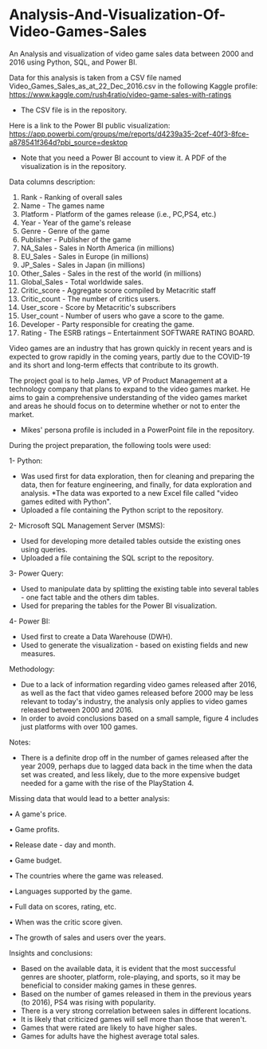# Analysis-And-Visualization-Of-Video-Games-Sales
An Analysis and visualization of video game sales data between 2000 and 2016 using Python, SQL, and Power BI.

Data for this analysis is taken from a CSV file named Video_Games_Sales_as_at_22_Dec_2016.csv in the following Kaggle profile:
https://www.kaggle.com/rush4ratio/video-game-sales-with-ratings

* The CSV file is in the repository.

Here is a link to the Power BI public visualization:
https://app.powerbi.com/groups/me/reports/d4239a35-2cef-40f3-8fce-a878541f364d?pbi_source=desktop


* Note that you need a Power BI account to view it. A PDF of the visualization is in the repository.


Data columns description:

1. 	Rank - Ranking of overall sales
2.	 Name - The games name
3.	 Platform - Platform of the games release (i.e., PC,PS4, etc.)
4.	 Year - Year of the game's release
5.	 Genre - Genre of the game
6.	 Publisher - Publisher of the game
7.	 NA_Sales - Sales in North America (in millions)
8.	 EU_Sales - Sales in Europe (in millions)
9.	 JP_Sales - Sales in Japan (in millions)
10. Other_Sales - Sales in the rest of the world (in millions)
11. Global_Sales - Total worldwide sales.
12. Critic_score - Aggregate score compiled by Metacritic staff
13. Critic_count - The number of critics users.
14. User_score - Score by Metacritic's subscribers
15. User_count - Number of users who gave a score to the game.
16. Developer - Party responsible for creating the game.
17. Rating - The ESRB ratings – Entertainment SOFTWARE RATING BOARD.




Video games are an industry that has grown quickly in recent years and is expected to grow rapidly in the coming years, partly due to the COVID-19 and its short and long-term effects that contribute to its growth.

The project goal is to help James, VP of Product Management at a technology company that plans to expand to the video games market. He aims to gain a comprehensive understanding of the video games market and areas he should focus on to determine whether or not to enter the market.

* Mikes' persona profile is included in a PowerPoint file in the repository.

During the project preparation, the following tools were used:

1- Python:

* Was used first for data exploration, then for cleaning and preparing the data, then for feature engineering, and finally, for data exploration and analysis.
*The data was exported to a new Excel file called "video games edited with Python".
* Uploaded a file containing the Python script to the repository.
   
2- Microsoft SQL Management Server (MSMS):

* Used for developing more detailed tables outside the existing ones using queries.
* Uploaded a file containing the SQL script to the repository.


3- Power Query:

* Used to manipulate data by splitting the existing table into several tables - one fact table and the others dim tables.
* Used for preparing the tables for the Power BI visualization.

4- Power BI:

* Used first to create a Data Warehouse (DWH).
* Used to generate the visualization - based on existing fields and new measures.




Methodology:

* Due to a lack of information regarding video games released after 2016, as well as the fact that video games released before 2000 may be less relevant to today's industry, the analysis only applies to video games released between 2000 and 2016.
* In order to avoid conclusions based on a small sample, figure 4 includes just platforms with over 100 games.




Notes:

* There is a definite drop off in the number of games released after the year 2009, perhaps due to lagged data back in the time when the data set was created, and less likely, due   to the more expensive budget needed for a game with the rise of the PlayStation 4.




Missing data that would lead to a better analysis:

•	A game's price.

•	Game profits.

•	Release date - day and month.

•	Game budget.

•	The countries where  the game was released.

•	Languages supported by the game.

•	Full data on scores, rating, etc.

•	When was the critic score given.

•	The growth of sales and users over the years.





Insights and conclusions:

* Based on the available data, it is evident that the most successful genres are shooter, platform, role-playing, and sports, so it may be beneficial to consider making games in     these genres.
* Based on the number of games released in them in the previous years (to 2016), PS4 was rising with popularity.
* There is a very strong correlation between sales in different locations.
* It is likely that criticized games will sell more than those that weren't.
* Games that were rated are likely to have higher sales.
* Games for adults have the highest average total sales.

